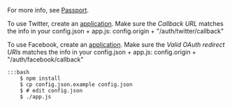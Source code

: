 For more info, see [Passport][1].

To use Twitter, create an [application][2].
Make sure the *Callback URL* matches the info in your config.json + app.js:
    config.origin + "/auth/twitter/callback"

To use Facebook, create an [application][3].
Make sure the *Valid OAuth redirect URIs* matches the info in your config.json + app.js:
    config.origin + "/auth/facebook/callback"

    :::bash
        $ npm install
        $ cp config.json.example config.json
        $ # edit config.json
        $ ./app.js 


[1]: http://passportjs.org/
[2]: https://dev.twitter.com/
[3]: https://developers.facebook.com/
